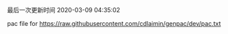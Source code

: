 最后一次更新时间 2020-03-09 04:35:02
	
pac file for https://raw.githubusercontent.com/cdlaimin/genpac/dev/pac.txt

